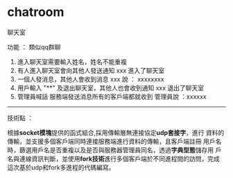 # chatroom
聊天室 

功能 ： 類似qq群聊
1. 進入聊天室需要輸入姓名，姓名不能重複
2. 有人進入聊天室會向其他人發送通知
   xxx 進入了聊天室
3. 一個人發消息，其他人會收到消息
   xxx 說 ： xxxxxxxx
4. 用戶輸入 "**" 及退出聊天室，其他人也會收到通知
   xxx 退出了聊天室
5. 管理員喊話 服務端發送消息所有的客戶端都就收到
   管理員說 ：xxxxxx
   
-------------------------------------------------------
技術點 ： 

根據**socket模塊**提供的函式組合,採用傳輸層無連接協定**udp套接字**，進行
資料的傳輸，並支援多個客戶端同時連接服務端進行資料的傳輸，且客戶端註冊
用戶名時，篩選用戶名是否重複以及是否與服務器管理員同名，透過**字典型態**儲存用
戶名與連線資訊判斷，並使用**fork技術**進行多個客戶端於不同進程間的訪問，完成
這次基於udp和fork多進程的代碼編寫。
